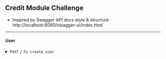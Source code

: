 ## Credit Module Challenge

- Inspired by Swagger API docs style & structure: http://localhost:8080/swagger-ui/index.html

------------------------------------------------------------------------------------------

#### User

<details>
 <summary><code>POST</code> <code><b>/</b></code> <code>To create user</code></summary>

##### Example cURL

> ```javascript
>  curl --location 'localhost:8080/user/create' \
--header 'Content-Type: application/json' \
--header 'Accept-Language: tr' \
--data-raw '{
"username": "user1_tc",
"password": "password",
"email": "user1@email.com"
}'
> ```

</details>

